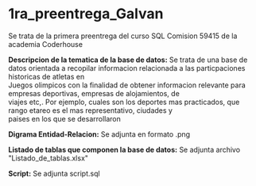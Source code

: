 # 1ra_preentrega_Galvan
Se trata de la primera preentrega del curso SQL Comision 59415 de la academia Coderhouse

**Descripcion de la tematica de la base de datos:**
  Se trata de una base de datos orientada a recopilar informacion relacionada a las particpaciones historicas de atletas en     
  Juegos olimpicos con la finalidad de obtener informacion relevante para empresas deportivas, empresas de alojamientos, de     
  viajes etc,. Por ejemplo, cuales son los deportes mas practicados, que rango etareo es el mas representativo, ciudades y     
  paises en los que se desarrollaron
  
**Digrama Entidad-Relacion:**
  Se adjunta en formato .png

**Listado de tablas que componen la base de datos:**
  Se adjunta archivo "Listado_de_tablas.xlsx"

**Script:**
  Se adjunta script.sql
